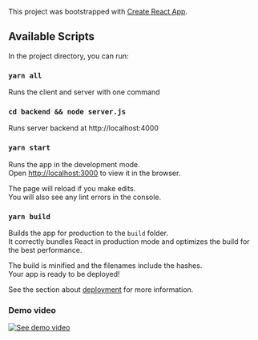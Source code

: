 This project was bootstrapped with [Create React App](https://github.com/facebook/create-react-app).

## Available Scripts

In the project directory, you can run:
### `yarn all`

Runs the client and server with one command

### `cd backend && node server.js`

Runs server backend at http://localhost:4000

### `yarn start`

Runs the app in the development mode.<br />
Open [http://localhost:3000](http://localhost:3000) to view it in the browser.

The page will reload if you make edits.<br />
You will also see any lint errors in the console.

### `yarn build`

Builds the app for production to the `build` folder.<br />
It correctly bundles React in production mode and optimizes the build for the best performance.

The build is minified and the filenames include the hashes.<br />
Your app is ready to be deployed!

See the section about [deployment](https://facebook.github.io/create-react-app/docs/deployment) for more information.

### Demo video
[![See demo video](https://i9.ytimg.com/vi/5N6yF54jT6Y/mq1.jpg?sqp=CIzSvfcF&rs=AOn4CLDeEox_sp9LmNcPH-CjuVPfVEYnXQ)](https://youtu.be/5N6yF54jT6Y)
